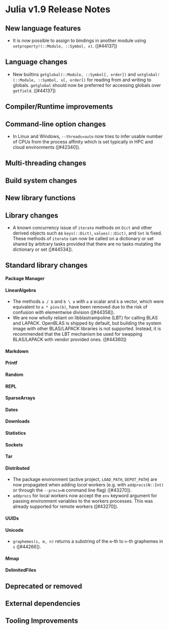 Julia v1.9 Release Notes
========================

New language features
---------------------

* It is now possible to assign to bindings in another module using `setproperty!(::Module, ::Symbol, x)`. ([#44137])

Language changes
----------------

* New builtins `getglobal(::Module, ::Symbol[, order])` and `setglobal!(::Module, ::Symbol, x[, order])`
  for reading from and writing to globals. `getglobal` should now be preferred for accessing globals over
  `getfield`. ([#44137])

Compiler/Runtime improvements
-----------------------------


Command-line option changes
---------------------------

* In Linux and Windows, `--threads=auto` now tries to infer usable number of CPUs from the
  process affinity which is set typically in HPC and cloud environments ([#42340]).

Multi-threading changes
-----------------------


Build system changes
--------------------


New library functions
---------------------

Library changes
---------------

* A known concurrency issue of `iterate` methods on `Dict` and other derived objects such
  as `keys(::Dict)`, `values(::Dict)`, and `Set` is fixed.  These methods of `iterate` can
  now be called on a dictionary or set shared by arbitrary tasks provided that there are no
  tasks mutating the dictionary or set ([#44534]).


Standard library changes
------------------------

#### Package Manager

#### LinearAlgebra

* The methods `a / b` and `b \ a` with `a` a scalar and `b` a vector,
  which were equivalent to `a * pinv(b)`, have been removed due to the
  risk of confusion with elementwise division ([#44358]).
* We are now wholly reliant on libblastrampoline (LBT) for calling
  BLAS and LAPACK. OpenBLAS is shipped by default, but building the
  system image with other BLAS/LAPACK libraries is not
  supported. Instead, it is recommended that the LBT mechanism be used
  for swapping BLAS/LAPACK with vendor provided ones. ([#44360])

#### Markdown

#### Printf

#### Random

#### REPL

#### SparseArrays

#### Dates

#### Downloads

#### Statistics

#### Sockets

#### Tar

#### Distributed

* The package environment (active project, `LOAD_PATH`, `DEPOT_PATH`) are now propagated
  when adding *local* workers (e.g. with `addprocs(N::Int)` or through the `--procs=N`
  command line flag) ([#43270]).
* `addprocs` for local workers now accept the `env` keyword argument for passing
  environment variables to the workers processes. This was already supported for
  remote workers ([#43270]).

#### UUIDs

#### Unicode

* `graphemes(s, m, n)` returns a substring of the `m`-th to `n`-th graphemes in `s` ([#44266]).

#### Mmap

#### DelimitedFiles


Deprecated or removed
---------------------


External dependencies
---------------------


Tooling Improvements
---------------------

<!--- generated by NEWS-update.jl: -->
